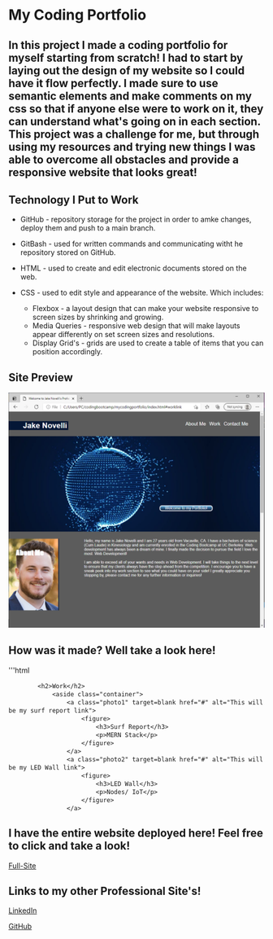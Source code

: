 # My Coding Portfolio

## In this project I made a coding portfolio for myself starting from scratch! I had to start by laying out the design of my website so I could have it flow perfectly. I made sure to use semantic elements and make comments on my css so that if anyone else were to work on it, they can understand what's going on in each section. This project was a challenge for me, but through using my resources and trying new things I was able to overcome all obstacles and provide a responsive website that looks great!

## Technology I Put to Work
- GitHub - repository storage for the project in order to amke changes, deploy them and push to a main branch. 

- GitBash - used for written commands and communicating witht he repository stored on GitHub.

- HTML - used to create and edit electronic documents stored on the web.

- CSS - used to edit style and appearance of the website. Which includes:

    - Flexbox - a layout design that can make your website responsive to screen sizes by shrinking and growing.
    - Media Queries - responsive web design that will make layouts appear differently on set screen sizes and resolutions.
    - Display Grid's - grids are used to create a table of items that you can position accordingly.

## Site Preview

![Site](assets/images/websitesneakpeek.PNG)

## How was it made? Well take a look here!

'''html

            <h2>Work</h2>
                <aside class="container">
                    <a class="photo1" target=blank href="#" alt="This will be my surf report link">
                        <figure>
                            <h3>Surf Report</h3>
                            <p>MERN Stack</p>
                        </figure>
                    </a>
                    <a class="photo2" target=blank href="#" alt="This will be my LED Wall link">    
                        <figure>
                            <h3>LED Wall</h3>
                            <p>Nodes/ IoT</p>
                        </figure>
                    </a>


## I have the entire website deployed here! Feel free to click and take a look!

[Full-Site](https://dnovelli1.github.io/mycodingportfolio/)

## Links to my other Professional Site's!

[LinkedIn](https://www.linkedin.com/in/david-jacob-novelli/)

[GitHub](https://github.com/dnovelli1)